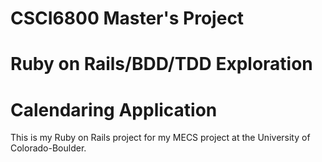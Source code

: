 # CSCI6800 Master's Project
# Ruby on Rails/BDD/TDD Exploration
# Calendaring Application

This is my Ruby on Rails project for my MECS project at the University of Colorado-Boulder.
